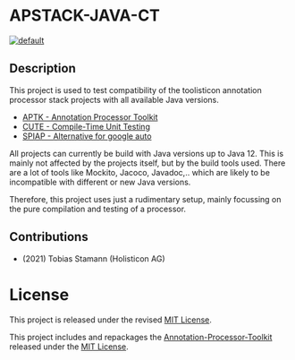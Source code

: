 # APSTACK-JAVA-CT

[![default](https://github.com/toolisticon/apstack_java_ct/actions/workflows/default.yml/badge.svg)](https://github.com/toolisticon/apstack_java_ct/actions/workflows/default.yml)

## Description
This project is used to test compatibility of the toolisticon annotation processor stack projects with all available Java versions.

- [APTK - Annotation Processor Toolkit](https://github.com/toolisticon/aptk)
- [CUTE - Compile-Time Unit Testing](https://github.com/toolisticon/cute)
- [SPIAP - Alternative for google auto](https://github.com/toolisticon/spiap)

All projects can currently be build with Java versions up to Java 12.
This is mainly not affected by the projects itself, but by the build tools used.
There are a lot of tools like Mockito, Jacoco, Javadoc,.. which are likely to be incompatible with different or new Java versions.

Therefore, this project uses just a rudimentary setup, mainly focussing on the pure compilation and testing of a processor.

## Contributions

- (2021) Tobias Stamann (Holisticon AG)

# License

This project is released under the revised [MIT License](LICENSE).

This project includes and repackages the [Annotation-Processor-Toolkit](https://github.com/holisticon/annotation-processor-toolkit) released under the  [MIT License](/3rdPartyLicenses/annotation-processor-toolkit/LICENSE.txt).
